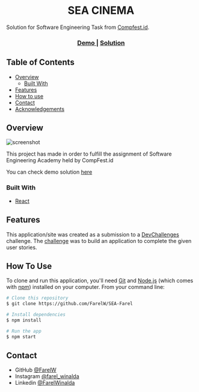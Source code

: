 <h1 align="center">SEA CINEMA</h1>
<p align="center>by Farel Winalda</p>

<div align="center">
   Solution for Software Engineering Task from  <a href="http://devchallenges.io" target="_blank">Compfest.id</a>.
</div>

<div align="center">
  <h3>
    <a href="https://sea-farel.vercel.app/">
      Demo
    </a>
    <span> | </span>
    <a href="https://github.com/FarelW/SEA-Farel">
      Solution
    </a>
  </h3>
</div>

<!-- TABLE OF CONTENTS -->

## Table of Contents

- [Overview](#overview)
  - [Built With](#built-with)
- [Features](#features)
- [How to use](#how-to-use)
- [Contact](#contact)
- [Acknowledgements](#acknowledgements)

<!-- OVERVIEW -->

## Overview

![screenshot](https://github.com/FarelW/SEA-Farel/blob/6b5813be45661c7edea558fff4b2dca73b98d092/Sea-Documentation.png)

This project has made in order to fulfill the assignment of Software Engineering Academy
held by CompFest.id

You can check demo solution [here](https://sea-farel.vercel.app/)

### Built With

- [React](https://reactjs.org/)


## Features

This application/site was created as a submission to a [DevChallenges](https://devchallenges.io/challenges) challenge. The [challenge](https://devchallenges.io/challenges/mM1UIenRhK808W8qmLWv) was to build an application to complete the given user stories.

## How To Use


To clone and run this application, you'll need [Git](https://git-scm.com) and [Node.js](https://nodejs.org/en/download/) (which comes with [npm](http://npmjs.com)) installed on your computer. From your command line:

```bash
# Clone this repository
$ git clone https://github.com/FarelW/SEA-Farel

# Install dependencies
$ npm install

# Run the app
$ npm start
```

## Contact
- GitHub [@FarelW](https://github.com/FarelW)
- Instagram [@farel_winalda](https://www.instagram.com/farel_winalda/)
- Linkedin [@FarelWinalda](https://www.linkedin.com/in/farel-winalda-4172b4271/)

